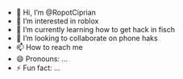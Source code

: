 - 👋 Hi, I’m @RopotCiprian
- 👀 I’m interested in roblox
- 🌱 I’m currently learning how to get hack in fisch
- 💞️ I’m looking to collaborate on phone haks
- 📫 How to reach me 
- 😄 Pronouns: ...
- ⚡ Fun fact: ...

<!---
RopotCiprian/RopotCiprian is a ✨ special ✨ repository because its `README.md` (this file) appears on your GitHub profile.
You can click the Preview link to take a look at your changes.
--->
